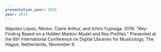 ```yaml
---
presentation_year: 2019
year: 2019
---
```


Nápoles López, Néstor, Claire Arthur, and Ichiro Fujinaga. 2019. “Key-Finding Based on a Hidden Markov Model and Key Profiles.” Presented at the 6th International Conference on Digital Libraries for Musicology, The Hague, Netherlands, November 9.